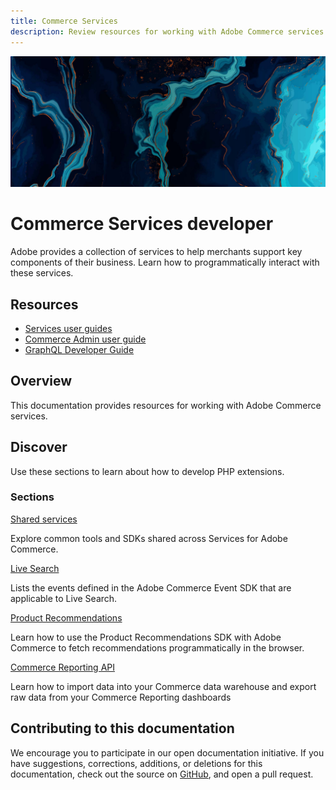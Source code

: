 ```yaml
---
title: Commerce Services
description: Review resources for working with Adobe Commerce services.
---
```


<Hero slots="image, heading, text"/>

![Commerce Services](_images/home-bg.jpeg)

# Commerce Services developer

Adobe provides a collection of services to help merchants support key components of their business. Learn how to programmatically interact with these services.

<Resources slots="heading, links"/>

## Resources

*  [Services user guides](https://experienceleague.adobe.com/docs/commerce-merchant-services/user-guides/home.html)
*  [Commerce Admin user guide](https://experienceleague.adobe.com/docs/commerce-admin/user-guides/home.html)
*  [GraphQL Developer Guide](https://developer.adobe.com/commerce/webapi/graphql/)

## Overview

This documentation provides resources for working with Adobe Commerce services.

## Discover

Use these sections to learn about how to develop PHP extensions.

<DiscoverBlock slots="heading, link, text"/>

### Sections

[Shared services](shared-services/)

Explore common tools and SDKs shared across Services for Adobe Commerce.

<DiscoverBlock slots="link, text"/>

[Live Search](live-search/)

Lists the events defined in the Adobe Commerce Event SDK that are applicable to Live Search.

<DiscoverBlock slots="link, text"/>

[Product Recommendations](product-recommendations/)

Learn how to use the Product Recommendations SDK with Adobe Commerce to fetch recommendations programmatically in the browser.

<DiscoverBlock slots="link, text"/>

[Commerce Reporting API](reporting/)

Learn how to import data into your Commerce data warehouse and export raw data from your Commerce Reporting dashboards

## Contributing to this documentation

We encourage you to participate in our open documentation initiative. If you have suggestions, corrections, additions, or deletions for this documentation, check out the source on [GitHub](https://github.com/adobedocs/commerce-services), and open a pull request.
